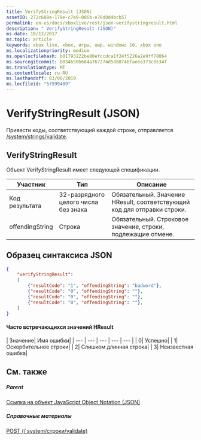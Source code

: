 ```yaml
---
title: VerifyStringResult (JSON)
assetID: 272c688e-179e-c7e9-086b-e76d0d4bcb57
permalink: en-us/docs/xboxlive/rest/json-verifystringresult.html
description: " VerifyStringResult (JSON)"
ms.date: 10/12/2017
ms.topic: article
keywords: xbox live, xbox, игры, uwp, windows 10, xbox one
ms.localizationpriority: medium
ms.openlocfilehash: b01793222be80efccdca1f24f5226a2e9ff78064
ms.sourcegitcommit: b034650b684a767274d5d88746faeea373c8e34f
ms.translationtype: MT
ms.contentlocale: ru-RU
ms.lasthandoff: 03/06/2019
ms.locfileid: "57599489"
---
```

# <a name="verifystringresult-json"></a>VerifyStringResult (JSON)
Привести коды, соответствующий каждой строке, отправляется [/system/strings/validate](../uri/stringserver/uri-systemstringsvalidate.md).
<a id="ID4ER"></a>


## <a name="verifystringresult"></a>VerifyStringResult

Объект VerifyStringResult имеет следующей спецификации.

| Участник| Тип| Описание|
| --- | --- | --- |
| Код результата| 32-разрядного целого числа без знака| Обязательный. Значение HResult, соответствующий код для отправки строки.|
| offendingString| Строка| Обязательный. Строковое значение, строки, подлежащие отмене.|

<a id="ID4EXB"></a>


## <a name="sample-json-syntax"></a>Образец синтаксиса JSON


```json
{
    "verifyStringResult":
    [
        {"resultCode": "1", "offendingString": "badword"},
        {"resultCode": "0", "offendingString": ""},
        {"resultCode": "0", "offendingString": ""},
        {"resultCode": "0", "offendingString": ""},
    ]
}

```


#### <a name="common-hresult-values"></a>Часто встречающихся значений HResult

| Значение| Имя ошибки|
| --- | --- | --- | --- | --- |
| 0| Успешно|
| 1| Оскорбительное строки|
| 2| Слишком длинная строка|
| 3| Неизвестная ошибка|

<a id="ID4ELD"></a>


## <a name="see-also"></a>См. также

<a id="ID4END"></a>


##### <a name="parent"></a>Parent

[Ссылка на объект JavaScript Object Notation (JSON)](atoc-xboxlivews-reference-json.md)


<a id="ID4EXD"></a>


##### <a name="reference"></a>Справочные материалы

[POST (/ system/строки/validate)](../uri/stringserver/uri-systemstringsvalidatepost.md)
